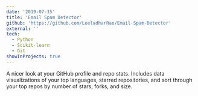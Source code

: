 ```yaml
---
date: '2019-07-15'
title: 'Email Spam Detector'
github: 'https://github.com/LeeladharRao/Email-Spam-Detector'
external: ''
tech:
  - Python
  - Scikit-learn
  - Git
showInProjects: true
---
```


A nicer look at your GitHub profile and repo stats. Includes data visualizations of your top languages, starred repositories, and sort through your top repos by number of stars, forks, and size.

